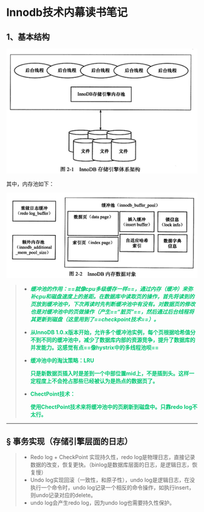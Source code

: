 # Innodb技术内幕读书笔记

## 1、基本结构

![image-20200407180553492](../PicSource/image-20200407180553492.png)

其中，内存池如下：

![image-20200407180622057](../PicSource/image-20200407180622057.png)

> - <font color='#02C874'>***缓冲池的作用：==就像cpu多级缓存一样==，通过内存（缓冲）来弥补cpu和磁盘速度上的差距。在数据库中读取页的操作，首先将读到的页放到缓冲池中，下次再读时先判断缓冲池中有没有。对数据页的修改也是对缓冲池中的页做操作（产生==“脏页”==，然后通过后台线程将其更新到磁盘（这里用到了==checkpoint技术==）。***</font>
>
> - <font color='#02C874'>**从InnoDB 1.0.x版本开始，允许多个缓冲池实例，每个页根据哈希值分不到不同的缓冲池中，减少了数据库内部的资源竞争，提升了数据库的并发能力。这感觉有点==像hystrix中的多线程池呗==**</font>
>
> - <font color='#02C874'>**缓冲池中的淘汰策略：LRU**</font>
>
>   <font color='#02C874'>**只是新数据页插入时是差到一个中部位置mid上，不是插到头。这样一定程度上不会抢占那些已经被认为是热点的数据页了。**</font>
>
> - <font color='#02C874'>**ChectPoint技术：**</font>
>
>   <font color='#02C874'>**使用ChectPoint技术来将缓冲池中的页刷新到磁盘中。只靠redo log不太行。**</font>

------

## &sect; 事务实现（存储引擎层面的日志）

> - Redo log + CheckPoint 实现持久性，redo log是物理日志，直接记录数据的改变，恢复更快。（binlog是数据库层面的日志，是逻辑日志，恢复慢）
> - Undo log实现回滚（一致性，和原子性），undo log是逻辑日志，在没执行一个命令时，undo log记录一个相反的命令操作，如执行insert，则undo记录对应的delete。
> - undo log会产生redo log，因为undo log也需要持久性保护。

